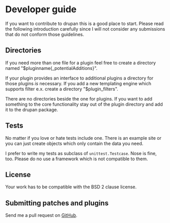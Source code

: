 # Developer guide
If you want to contribute to drupan this is a good place to start.
Please read the following introduction carefully since I will not
consider any submissions that do not conform those guidelines.

## Directories
If you need more than one file for a plugin feel free to create a 
directory named "$pluginname{_potentialAdditions}".

If your plugin provides an interface to additional plugins a 
directory for those plugins *is* necessary. If you add a new 
templating engine which supports filter e.x. create a directory 
"$plugin_filters".

There are no directories beside the one for plugins. If you want 
to add something to the core functionality stay out of the plugin 
directory and add it to the drupan package.

## Tests
No matter if you love or hate tests include one. There is an 
example site or you can just create objects which only contain 
the data you need.

I prefer to write my tests as subclass of ```unittest.Testcase```.
Nose is fine, too. Please do no use a framework which is not 
compatible to them.

## License
Your work has to be compatible with the BSD 2 clause license.

## Submitting patches and plugins
Send me a pull request on [GitHub][github].

[github]: https://github.com/fallenhitokiri/drupan